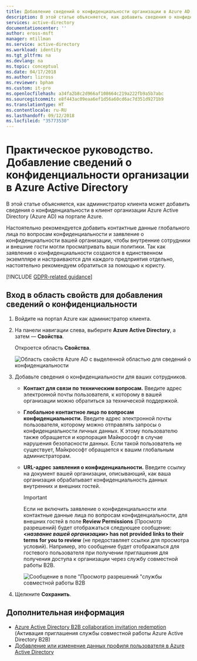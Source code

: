 ```yaml
---
title: Добавление сведений о конфиденциальности организации в Azure AD | Документация Майкрософт
description: В этой статье объясняется, как добавить сведения о конфиденциальности организации в область свойств Azure Active Directory (Azure AD).
services: active-directory
documentationcenter: ''
author: eross-msft
manager: mtillman
ms.service: active-directory
ms.workload: identity
ms.tgt_pltfrm: na
ms.devlang: na
ms.topic: conceptual
ms.date: 04/17/2018
ms.author: lizross
ms.reviewer: bpham
ms.custom: it-pro
ms.openlocfilehash: a34fa2b8c2d966af108664c219a222fb9a5b7abc
ms.sourcegitcommit: e8f443ac09eaa6ef1d56a60cd6ac7d351d9271b9
ms.translationtype: HT
ms.contentlocale: ru-RU
ms.lasthandoff: 09/12/2018
ms.locfileid: "35773530"
---
```

# <a name="how-to-add-your-organizations-privacy-info-in-azure-active-directory"></a>Практическое руководство. Добавление сведений о конфиденциальности организации в Azure Active Directory
В этой статье объясняется, как администратор клиента может добавить сведения о конфиденциальности в клиент организации Azure Active Directory (Azure AD) на портале Azure.

Настоятельно рекомендуется добавить контактные данные глобального лица по вопросам конфиденциальности и заявление о конфиденциальности вашей организации, чтобы внутренние сотрудники и внешние гости могли просматривать ваши политики. Так как заявления о конфиденциальности создаются в единственном экземпляре и настраиваются для каждого предприятия отдельно, настоятельно рекомендуем обратиться за помощью к юристу.

[!INCLUDE [GDPR-related guidance](../../includes/gdpr-dsr-and-stp-note.md)]

## <a name="access-the-properties-area-to-add-your-privacy-info"></a>Вход в область свойств для добавления сведений о конфиденциальности

1.  Войдите на портал Azure как администратор клиента.

2.  На панели навигации слева, выберите **Azure Active Directory**, а затем — **Свойства**.

    Откроется область **Свойства**.

    ![Область свойств Azure AD с выделенной областью для сведений о конфиденциальности](./media/active-directory-properties-area/properties-area.png)

3.  Добавьте сведения о конфиденциальности для ваших сотрудников.

    - **Контакт для связи по техническим вопросам.** Введите адрес электронной почты пользователя, к которому в вашей организации можно обратиться за технической поддержкой.
    
    - **Глобальное контактное лицо по вопросам конфиденциальности.** Введите адрес электронной почты пользователя, которому можно отправлять запросы о конфиденциальности личных данных. К этому пользователю также обращается и корпорация Майкрософт в случае нарушения безопасности данных. Если такой пользователь не существует, Майкрософт обращается к вашим глобальным администраторам.

    - **URL-адрес заявления о конфиденциальности.** Введите ссылку на документ вашей организации, описывающий, как ваша организация обрабатывает конфиденциальность данных внутренних и внешних гостей.

        >[!Important]
        >Если не включить заявление о конфиденциальности или контактные данные лица по вопросам конфиденциальности, для внешних гостей в поле **Review Permissions** (Просмотр разрешений) будет отображаться следующее сообщение: **<_название вашей организации_> has not provided links to their terms for you to review** (не предоставляет ссылки для просмотра условий). Например, это сообщение будет отображаться для гостевого пользователя при получении приглашения для получения доступа к организации через службу совместной работы B2B.

        ![Сообщение в поле "Просмотр разрешений "службы совместной работы B2B](./media/active-directory-properties-area/active-directory-no-privacy-statement-or-contact.png)

4.  Щелкните **Сохранить**.

## <a name="next-steps"></a>Дополнительная информация
- [Azure Active Directory B2B collaboration invitation redemption](https://aka.ms/b2bredemption) (Активация приглашения службы совместной работы Azure Active Directory B2B)
- [Добавление или изменение данных профиля пользователя в Azure Active Directory](fundamentals/active-directory-users-profile-azure-portal.md)